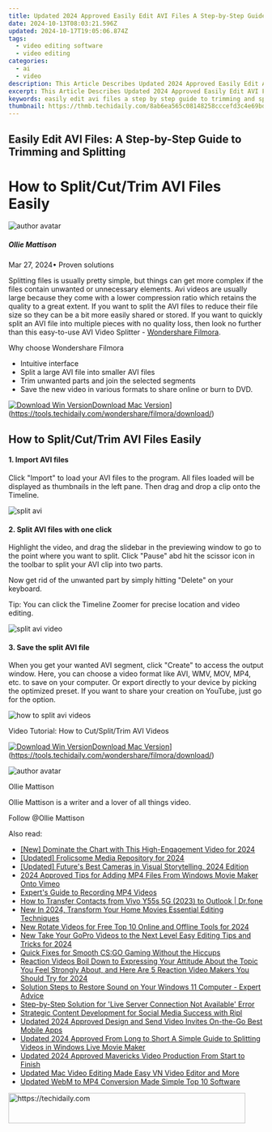 ```yaml
---
title: Updated 2024 Approved Easily Edit AVI Files A Step-by-Step Guide to Trimming and Splitting
date: 2024-10-13T08:03:21.596Z
updated: 2024-10-17T19:05:06.874Z
tags: 
  - video editing software
  - video editing
categories: 
  - ai
  - video
description: This Article Describes Updated 2024 Approved Easily Edit AVI Files A Step-by-Step Guide to Trimming and Splitting
excerpt: This Article Describes Updated 2024 Approved Easily Edit AVI Files A Step-by-Step Guide to Trimming and Splitting
keywords: easily edit avi files a step by step guide to trimming and splitting,mastering avi file editing easy ways to trim cut and split videos 2023 update,mastering avi file editing a beginners guide to splitting and trimming,effortless avi editing a step by step guide to splitting and trimming,avi file trimming and splitting simplified a 2023 update,simplify avi editing a step by step guide to trimming and splitting,easy avi file splitting and trimming a comprehensive guide
thumbnail: https://thmb.techidaily.com/8ab6ea565c08148258cccefd3c4e69bde02c4b3dbfe57b65bd55e5629cfc57b6.jpg
---
```


## Easily Edit AVI Files: A Step-by-Step Guide to Trimming and Splitting

# How to Split/Cut/Trim AVI Files Easily

![author avatar](https://images.wondershare.com/filmora/article-images/ollie-mattison.jpg)

##### Ollie Mattison

 Mar 27, 2024• Proven solutions

 Splitting files is usually pretty simple, but things can get more complex if the files contain unwanted or unnecessary elements. Avi videos are usually large because they come with a lower compression ratio which retains the quality to a great extent. If you want to split the AVI files to reduce their file size so they can be a bit more easily shared or stored. If you want to quickly split an AVI file into multiple pieces with no quality loss, then look no further than this easy-to-use AVI Video Splitter - [Wondershare Filmora](https://tools.techidaily.com/wondershare/filmora/download/).

 Why choose Wondershare Filmora

* Intuitive interface
* Split a large AVI file into smaller AVI files
* Trim unwanted parts and join the selected segments
* Save the new video in various formats to share online or burn to DVD.

[![Download Win Version](https://images.wondershare.com/filmora/guide/download-btn-win.jpg)](https://tools.techidaily.com/wondershare/filmora/download/)[Download Mac Version](https://images.wondershare.com/filmora/guide/download-btn-mac.jpg)](https://tools.techidaily.com/wondershare/filmora/download/)

## How to Split/Cut/Trim AVI Files Easily

#### 1. Import AVI files

 Click "Import" to load your AVI files to the program. All files loaded will be displayed as thumbnails in the left pane. Then drag and drop a clip onto the Timeline.

![split avi](https://tools.techidaily.com/wondershare/filmora/download/)

#### 2. Split AVI files with one click

 Highlight the video, and drag the slidebar in the previewing window to go to the point where you want to split. Click "Pause" abd hit the scissor icon in the toolbar to split your AVI clip into two parts.

 Now get rid of the unwanted part by simply hitting "Delete" on your keyboard.

 Tip: You can click the Timeline Zoomer for precise location and video editing.

![split avi video](https://images.wondershare.com/images/multimedia/video-editor/avi-splitter.jpg "split avi video")

#### 3. Save the split AVI file

 When you get your wanted AVI segment, click "Create" to access the output window. Here, you can choose a video format like AVI, WMV, MOV, MP4, etc. to save on your computer. Or export directly to your device by picking the optimized preset. If you want to share your creation on YouTube, just go for the option.

![how to split avi videos](https://tools.techidaily.com/wondershare/filmora/download/)

 Video Tutorial: How to Cut/Split/Trim AVI Videos

[![Download Win Version](https://images.wondershare.com/filmora/guide/download-btn-win.jpg)](https://tools.techidaily.com/wondershare/filmora/download/)[Download Mac Version](https://images.wondershare.com/filmora/guide/download-btn-mac.jpg)](https://tools.techidaily.com/wondershare/filmora/download/)

![author avatar](https://images.wondershare.com/filmora/article-images/ollie-mattison.jpg)

Ollie Mattison

Ollie Mattison is a writer and a lover of all things video.

Follow @Ollie Mattison

<ins class="adsbygoogle"
      style="display:block"
      data-ad-client="ca-pub-7571918770474297"
      data-ad-slot="8358498916"
      data-ad-format="auto"
      data-full-width-responsive="true"></ins>

<span class="atpl-alsoreadstyle">Also read:</span>
<div><ul>
<li><a href="https://article-knowledge.techidaily.com/new-dominate-the-chart-with-this-high-engagement-video-for-2024/"><u>[New] Dominate the Chart with This High-Engagement Video for 2024</u></a></li>
<li><a href="https://article-tips.techidaily.com/updated-frolicsome-media-repository-for-2024/"><u>[Updated] Frolicsome Media Repository for 2024</u></a></li>
<li><a href="https://fox-hovers.techidaily.com/updated-futures-best-cameras-in-visual-storytelling-2024-edition/"><u>[Updated] Future's Best Cameras in Visual Storytelling, 2024 Edition</u></a></li>
<li><a href="https://vimeo-videos.techidaily.com/2024-approved-tips-for-adding-mp4-files-from-windows-movie-maker-onto-vimeo/"><u>2024 Approved Tips for Adding MP4 Files From Windows Movie Maker Onto Vimeo</u></a></li>
<li><a href="https://screen-mirroring-recording.techidaily.com/experts-guide-to-recording-mp4-videos/"><u>Expert's Guide to Recording MP4 Videos</u></a></li>
<li><a href="https://blog-min.techidaily.com/how-to-transfer-contacts-from-vivo-y55s-5g-2023-to-outlook-drfone-by-drfone-transfer-from-android-transfer-from-android/"><u>How to Transfer Contacts from Vivo Y55s 5G (2023) to Outlook | Dr.fone</u></a></li>
<li><a href="https://ai-video-tools.techidaily.com/new-in-2024-transform-your-home-movies-essential-editing-techniques/"><u>New In 2024, Transform Your Home Movies Essential Editing Techniques</u></a></li>
<li><a href="https://ai-video-tools.techidaily.com/new-rotate-videos-for-free-top-10-online-and-offline-tools-for-2024/"><u>New Rotate Videos for Free Top 10 Online and Offline Tools for 2024</u></a></li>
<li><a href="https://ai-video-tools.techidaily.com/new-take-your-gopro-videos-to-the-next-level-easy-editing-tips-and-tricks-for-2024/"><u>New Take Your GoPro Videos to the Next Level Easy Editing Tips and Tricks for 2024</u></a></li>
<li><a href="https://win-able.techidaily.com/quick-fixes-for-smooth-csgo-gaming-without-the-hiccups/"><u>Quick Fixes for Smooth CS:GO Gaming Without the Hiccups</u></a></li>
<li><a href="https://ai-video-tools.techidaily.com/reaction-videos-boil-down-to-expressing-your-attitude-about-the-topic-you-feel-strongly-about-and-here-are-5-reaction-video-makers-you-should-try-for-2024.m/"><u>Reaction Videos Boil Down to Expressing Your Attitude About the Topic You Feel Strongly About, and Here Are 5 Reaction Video Makers You Should Try for 2024</u></a></li>
<li><a href="https://sound-issues.techidaily.com/solution-steps-to-restore-sound-on-your-windows-11-computer-expert-advice/"><u>Solution Steps to Restore Sound on Your Windows 11 Computer - Expert Advice</u></a></li>
<li><a href="https://program-issues.techidaily.com/step-by-step-solution-for-live-server-connection-not-available-error/"><u>Step-by-Step Solution for 'Live Server Connection Not Available' Error</u></a></li>
<li><a href="https://facebook.techidaily.com/strategic-content-development-for-social-media-success-with-ripl/"><u>Strategic Content Development for Social Media Success with Ripl</u></a></li>
<li><a href="https://ai-video-tools.techidaily.com/updated-2024-approved-design-and-send-video-invites-on-the-go-best-mobile-apps/"><u>Updated 2024 Approved Design and Send Video Invites On-the-Go Best Mobile Apps</u></a></li>
<li><a href="https://ai-video-tools.techidaily.com/updated-2024-approved-from-long-to-short-a-simple-guide-to-splitting-videos-in-windows-live-movie-maker/"><u>Updated 2024 Approved From Long to Short A Simple Guide to Splitting Videos in Windows Live Movie Maker</u></a></li>
<li><a href="https://ai-video-tools.techidaily.com/updated-2024-approved-mavericks-video-production-from-start-to-finish/"><u>Updated 2024 Approved Mavericks Video Production From Start to Finish</u></a></li>
<li><a href="https://ai-video-tools.techidaily.com/updated-mac-video-editing-made-easy-vn-video-editor-and-more/"><u>Updated Mac Video Editing Made Easy VN Video Editor and More</u></a></li>
<li><a href="https://ai-video-tools.techidaily.com/updated-webm-to-mp4-conversion-made-simple-top-10-software/"><u>Updated WebM to MP4 Conversion Made Simple Top 10 Software</u></a></li>
</ul></div>

<!-- affiliate ads begin -->
<a href="https://bluettius.sjv.io/c/5597632/2139118/17108" target="_top" id="2139118">
  <img src="//a.impactradius-go.com/display-ad/17108-2139118" border="0" alt="https://techidaily.com" width="468" height="60"/>
</a>
<img height="0" width="0" src="https://bluettius.sjv.io/i/5597632/2139118/17108" style="position:absolute;visibility:hidden;" border="0" />
<!-- affiliate ads end -->

